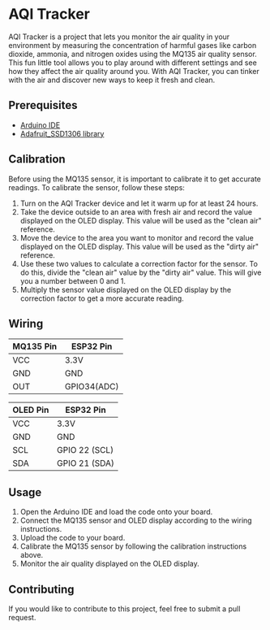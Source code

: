 # AQI Tracker

AQI Tracker is a project that lets you monitor the air quality in your environment by measuring the concentration of harmful gases like carbon dioxide, ammonia, and nitrogen oxides using the MQ135 air quality sensor. This fun little tool allows you to play around with different settings and see how they affect the air quality around you. With AQI Tracker, you can tinker with the air and discover new ways to keep it fresh and clean.


## Prerequisites

- [Arduino IDE](https://www.arduino.cc/en/software)
- [Adafruit_SSD1306 library](https://github.com/adafruit/Adafruit_SSD1306)

## Calibration

Before using the MQ135 sensor, it is important to calibrate it to get accurate readings. To calibrate the sensor, follow these steps:

1. Turn on the AQI Tracker device and let it warm up for at least 24 hours.
2. Take the device outside to an area with fresh air and record the value displayed on the OLED display. This value will be used as the "clean air" reference.
3. Move the device to the area you want to monitor and record the value displayed on the OLED display. This value will be used as the "dirty air" reference.
4. Use these two values to calculate a correction factor for the sensor. To do this, divide the "clean air" value by the "dirty air" value. This will give you a number between 0 and 1.
5. Multiply the sensor value displayed on the OLED display by the correction factor to get a more accurate reading.

## Wiring

| MQ135 Pin | ESP32 Pin |
|-----------|-----------|
| VCC       | 3.3V      |
| GND       | GND       |
| OUT       | GPIO34(ADC) |

| OLED Pin | ESP32 Pin |
|---------|----------------------------------|
| VCC     | 3.3V                             |
| GND     | GND                              |
| SCL     | GPIO 22 (SCL)                    |
| SDA     | GPIO 21 (SDA)                    |

## Usage

1. Open the Arduino IDE and load the code onto your board.
2. Connect the MQ135 sensor and OLED display according to the wiring instructions.
3. Upload the code to your board.
4. Calibrate the MQ135 sensor by following the calibration instructions above.
5. Monitor the air quality displayed on the OLED display.

## Contributing

If you would like to contribute to this project, feel free to submit a pull request.
